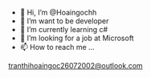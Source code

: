 - 👋 Hi, I’m @Hoaingochh
- 👀 I’m want to be developer
- 🌱 I’m currently learning c#
- 💞️ I’m looking for a job at Microsoft
- 📫 How to reach me ...

tranthihoaingoc26072002@outlook.com
<!---
Hoaingochh/Hoaingochh is a ✨ special ✨ repository because its `README.md` (this file) appears on your GitHub profile.
You can click the Preview link to take a look at your changes.
--->

